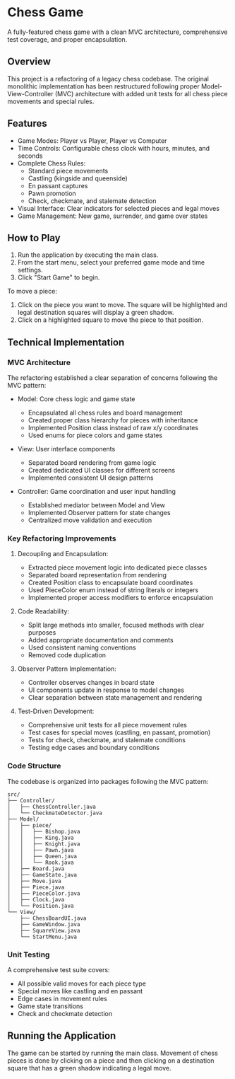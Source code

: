 # Chess Game

A fully-featured chess game with a clean MVC architecture, comprehensive test coverage,
and proper encapsulation.

## Overview

This project is a refactoring of a legacy chess codebase. 
The original monolithic implementation has been restructured following proper
Model-View-Controller (MVC) architecture with added unit tests for all chess
piece movements and special rules.

## Features

- Game Modes: Player vs Player, Player vs Computer
- Time Controls: Configurable chess clock with hours, minutes, and seconds
- Complete Chess Rules:
    - Standard piece movements
    - Castling (kingside and queenside)
    - En passant captures
    - Pawn promotion
    - Check, checkmate, and stalemate detection
- Visual Interface: Clear indicators for selected pieces and legal moves
- Game Management: New game, surrender, and game over states

## How to Play

1. Run the application by executing the main class.
2. From the start menu, select your preferred game mode and time settings.
3. Click "Start Game" to begin.

To move a piece:
1. Click on the piece you want to move. The square will be highlighted and legal
destination squares will display a green shadow.
2. Click on a highlighted square to move the piece to that position.

## Technical Implementation

### MVC Architecture

The refactoring established a clear separation of concerns following the MVC pattern:

- Model: Core chess logic and game state
    - Encapsulated all chess rules and board management
    - Created proper class hierarchy for pieces with inheritance
    - Implemented Position class instead of raw x/y coordinates
    - Used enums for piece colors and game states

- View: User interface components
    - Separated board rendering from game logic
    - Created dedicated UI classes for different screens
    - Implemented consistent UI design patterns

- Controller: Game coordination and user input handling
    - Established mediator between Model and View
    - Implemented Observer pattern for state changes
    - Centralized move validation and execution

### Key Refactoring Improvements

1. Decoupling and Encapsulation:
    - Extracted piece movement logic into dedicated piece classes
    - Separated board representation from rendering
    - Created Position class to encapsulate board coordinates
    - Used PieceColor enum instead of string literals or integers
    - Implemented proper access modifiers to enforce encapsulation

2. Code Readability:
    - Split large methods into smaller, focused methods with clear purposes
    - Added appropriate documentation and comments
    - Used consistent naming conventions
    - Removed code duplication

3. Observer Pattern Implementation:
    - Controller observes changes in board state
    - UI components update in response to model changes
    - Clear separation between state management and rendering

4. Test-Driven Development:
    - Comprehensive unit tests for all piece movement rules
    - Test cases for special moves (castling, en passant, promotion)
    - Tests for check, checkmate, and stalemate conditions
    - Testing edge cases and boundary conditions

### Code Structure

The codebase is organized into packages following the MVC pattern:

```
src/
├── Controller/
│   ├── ChessController.java
│   └── CheckmateDetector.java
├── Model/
│   ├── piece/
│   │   ├── Bishop.java
│   │   ├── King.java
│   │   ├── Knight.java
│   │   ├── Pawn.java
│   │   ├── Queen.java
│   │   └── Rook.java
│   ├── Board.java
│   ├── GameState.java
│   ├── Move.java
│   ├── Piece.java
│   ├── PieceColor.java
│   ├── Clock.java
│   └── Position.java
└── View/
    ├── ChessBoardUI.java
    ├── GameWindow.java
    ├── SquareView.java
    └── StartMenu.java
```

### Unit Testing

A comprehensive test suite covers:
- All possible valid moves for each piece type
- Special moves like castling and en passant
- Edge cases in movement rules
- Game state transitions
- Check and checkmate detection

## Running the Application

The game can be started by running the main class. Movement of chess pieces
is done by clicking on a piece and then clicking on a destination square that
has a green shadow indicating a legal move.